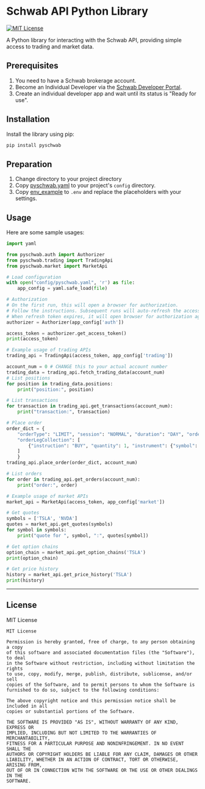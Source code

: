 
# Schwab API Python Library

[![MIT License](https://img.shields.io/badge/license-MIT-blue.svg)](LICENSE)

A Python library for interacting with the Schwab API, providing simple access to trading and market data.

## Prerequisites
1. You need to have a Schwab brokerage account.
2. Become an Individual Developer via the [Schwab Developer Portal](https://beta-developer.schwab.com/).
3. Create an individual developer app and wait until its status is "Ready for use".

## Installation

Install the library using pip:

```bash
pip install pyschwab
```

## Preparation

1. Change directory to your project directory
2. Copy [pyschwab.yaml](https://github.com/hzheng/pyschwab/blob/main/config/pyschwab.yaml) to your project's `config` directory.
3. Copy [env_example](https://github.com/hzheng/pyschwab/blob/main/env_example) to `.env` and replace the placeholders with your settings.

## Usage

Here are some sample usages:

```python
import yaml

from pyschwab.auth import Authorizer
from pyschwab.trading import TradingApi
from pyschwab.market import MarketApi

# Load configuration
with open("config/pyschwab.yaml", 'r') as file:
    app_config = yaml.safe_load(file)

# Authorization
# On the first run, this will open a browser for authorization.
# Follow the instructions. Subsequent runs will auto-refresh the access token.
# When refresh token expires, it will open browser for authorization again.
authorizer = Authorizer(app_config['auth'])

access_token = authorizer.get_access_token()
print(access_token)

# Example usage of trading APIs
trading_api = TradingApi(access_token, app_config['trading'])

account_num = 0 # CHANGE this to your actual account number
trading_data = trading_api.fetch_trading_data(account_num)
# List positions
for position in trading_data.positions:
    print("position:", position)

# List transactions 
for transaction in trading_api.get_transactions(account_num):
    print("transaction:", transaction)

# Place order
order_dict = {
    "orderType": "LIMIT", "session": "NORMAL", "duration": "DAY", "orderStrategyType": "SINGLE", "price": '100.00',
    "orderLegCollection": [
        {"instruction": "BUY", "quantity": 1, "instrument": {"symbol": "TSLA", "assetType": "EQUITY"}}
    ]
    }
trading_api.place_order(order_dict, account_num)

# List orders
for order in trading_api.get_orders(account_num):
    print("order:", order)

# Example usage of market APIs
market_api = MarketApi(access_token, app_config['market'])

# Get quotes
symbols = ['TSLA', 'NVDA']
quotes = market_api.get_quotes(symbols)
for symbol in symbols:
    print("quote for ", symbol, ":", quotes[symbol])

# Get option chains
option_chain = market_api.get_option_chains('TSLA')
print(option_chain)

# Get price history 
history = market_api.get_price_history('TSLA')
print(history)
```

---

## License

MIT License

```
MIT License

Permission is hereby granted, free of charge, to any person obtaining a copy
of this software and associated documentation files (the "Software"), to deal
in the Software without restriction, including without limitation the rights
to use, copy, modify, merge, publish, distribute, sublicense, and/or sell
copies of the Software, and to permit persons to whom the Software is
furnished to do so, subject to the following conditions:

The above copyright notice and this permission notice shall be included in all
copies or substantial portions of the Software.

THE SOFTWARE IS PROVIDED "AS IS", WITHOUT WARRANTY OF ANY KIND, EXPRESS OR
IMPLIED, INCLUDING BUT NOT LIMITED TO THE WARRANTIES OF MERCHANTABILITY,
FITNESS FOR A PARTICULAR PURPOSE AND NONINFRINGEMENT. IN NO EVENT SHALL THE
AUTHORS OR COPYRIGHT HOLDERS BE LIABLE FOR ANY CLAIM, DAMAGES OR OTHER
LIABILITY, WHETHER IN AN ACTION OF CONTRACT, TORT OR OTHERWISE, ARISING FROM,
OUT OF OR IN CONNECTION WITH THE SOFTWARE OR THE USE OR OTHER DEALINGS IN THE
SOFTWARE.
```

